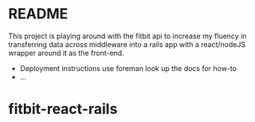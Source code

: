 # README

This project is playing around with the fitbit api to increase my fluency in transferring data across middleware into a rails app with a react/nodeJS wrapper around it as the front-end.


* Deployment instructions
use foreman 
look up the docs for how-to
* ...
# fitbit-react-rails
